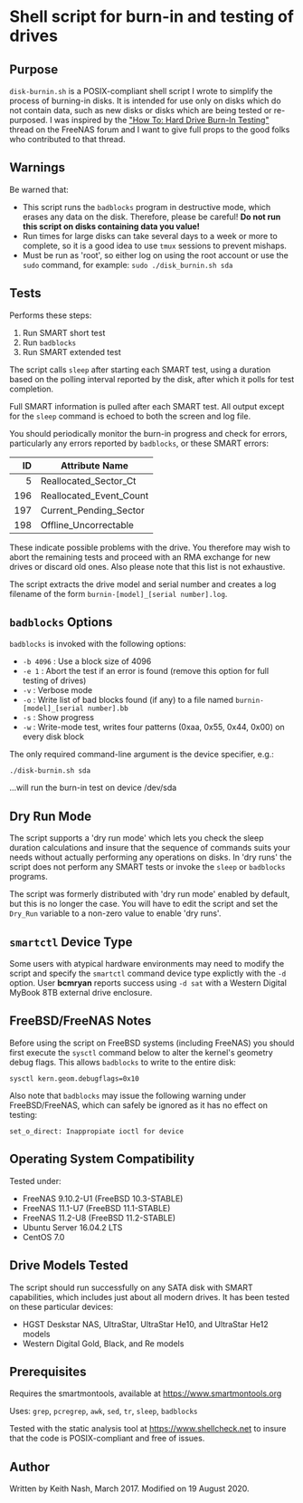 # Shell script for burn-in and testing of drives
## Purpose
`disk-burnin.sh` is a POSIX-compliant shell script I wrote to simplify the process of burning-in disks. It is intended for use only on disks which do not contain data, such as new disks or disks which are being tested or re-purposed. I was inspired by the ["How To: Hard Drive Burn-In Testing"](https://forums.freenas.org/index.php?threads/how-to-hard-drive-burn-in-testing.21451/) thread on the FreeNAS forum and I want to give full props to the good folks who contributed to that thread. 

## Warnings
Be warned that:                                                             
                                                                           
* This script runs the `badblocks` program in destructive mode, which erases any data on the disk. Therefore, please be careful! __Do not run this script on disks containing data you value!__
* Run times for large disks can take several days to a week or more to complete, so it is a good idea to use `tmux` sessions to prevent mishaps.               
* Must be run as 'root', so either log on using the root account or use the `sudo` command, for example: `sudo ./disk_burnin.sh sda`                                          
         
## Tests         
Performs these steps:                                                      
                                                                           
1. Run SMART short test
1. Run `badblocks`                                             
1. Run SMART extended test                                               

The script calls `sleep` after starting each SMART test, using a duration based on the polling interval reported by the disk, after which it polls for test completion.

Full SMART information is pulled after each SMART test. All output except for the `sleep` command is echoed to both the screen and log file.    
                                                                           
You should periodically monitor the burn-in progress and check for errors, particularly any errors reported by `badblocks`, or these SMART errors:                   
  
|ID|Attribute Name|
|---:|---|
|  5|Reallocated_Sector_Ct|
|196|Reallocated_Event_Count|
|197|Current_Pending_Sector|
|198|Offline_Uncorrectable|
                                                                           
These indicate possible problems with the drive. You therefore may wish to abort the remaining tests and proceed with an RMA exchange for new drives or discard old ones. Also please note that this list is not exhaustive.
                                                                           
The script extracts the drive model and serial number and creates a log filename of the form `burnin-[model]_[serial number].log`.

## `badblocks` Options
`badblocks` is invoked with the following options:
- `-b 4096` : Use a block size of 4096
- `-e 1` : Abort the test if an error is found (remove this option for full testing of drives)
- `-v` : Verbose mode
- `-o` : Write list of bad blocks found (if any) to a file named `burnin-[model]_[serial number].bb`
- `-s` : Show progress
- `-w` : Write-mode test, writes four patterns (0xaa, 0x55, 0x44, 0x00) on every disk block
                                                                           
The only required command-line argument is the device specifier, e.g.:
                                                                           
`./disk-burnin.sh sda`
                                                                           
...will run the burn-in test on device /dev/sda
                                                                           
## Dry Run Mode

The script supports a 'dry run mode' which lets you check the sleep duration calculations and insure that the sequence of commands suits your needs without actually performing any operations on disks. In 'dry runs' the script does not perform any SMART tests or invoke the `sleep` or `badblocks` programs.

The script was formerly distributed with 'dry run mode' enabled by default, but this is no longer the case. You will have to edit the script and set the `Dry_Run` variable to a non-zero value to enable 'dry runs'.
                            
## `smartctl` Device Type

Some users with atypical hardware environments may need to modify the script and specify the `smartctl` command device type explictly with the `-d` option. User __bcmryan__ reports success using `-d sat` with a Western Digital MyBook 8TB external drive enclosure.

## FreeBSD/FreeNAS Notes

Before using the script on FreeBSD systems (including FreeNAS) you should first execute the `sysctl` command below to alter the kernel's geometry debug flags. This allows `badblocks` to write to the entire disk:

`sysctl kern.geom.debugflags=0x10`

Also note that `badblocks` may issue the following warning under FreeBSD/FreeNAS, which can safely be ignored as it has no effect on testing:

`set_o_direct: Inappropiate ioctl for device`

## Operating System Compatibility

Tested under:                                                              
* FreeNAS 9.10.2-U1 (FreeBSD 10.3-STABLE)
* FreeNAS 11.1-U7 (FreeBSD 11.1-STABLE)
* FreeNAS 11.2-U8 (FreeBSD 11.2-STABLE)
* Ubuntu Server 16.04.2 LTS            
* CentOS 7.0

## Drive Models Tested

The script should run successfully on any SATA disk with SMART capabilities, which includes just about all modern drives. It has been tested on these particular devices: 
* HGST Deskstar NAS, UltraStar, UltraStar He10, and UltraStar He12 models
* Western Digital Gold, Black, and Re models

## Prerequisites
Requires the smartmontools, available at https://www.smartmontools.org     
                                                                           
Uses: `grep`, `pcregrep`, `awk`, `sed`, `tr`, `sleep`, `badblocks`

Tested with the static analysis tool at https://www.shellcheck.net to insure that the code is POSIX-compliant and free of issues.

## Author
Written by Keith Nash, March 2017.
Modified on 19 August 2020.

